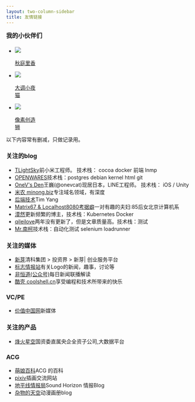 ```yaml
---
layout: two-column-sidebar
title: 友情链接
---
```


<style type='text/css'>

    #content ul li {
        display: inline-block;
        margin: 5px;
        vertical-align: top;
        width: 90%;
    }

    #content ul li span{
        font-size: 12px;
        color: rgba(255, 255, 255, 0.55);
        float: right;
    }
    
    #content h3{
        margin: 50px 0 20px 0
    }

</style>

<h3 style="margin: 0 0 20px 0;">我的小伙伴们</h3>

<ul class="link-items">
    <li class="link-item" style="width: 64px">
        <a href="http://moe.akibarika.org/" title="Orclandでの思い出の欠片" class="link-item-inner effect-apollo" target="_blank">
            <img src="/assets/img/friends/akibarika.jpg">
            <p class="sitename">秋庭里香</p>
        </a>
    </li>
    <li class="link-item" style="width: 64px">
        <a href="http://blog.a0z.me/" title="Ghosty Core Technical thinking" class="link-item-inner effect-apollo" target="_blank">
            <img src="/assets/img/friends/a0nqm.jpg">
            <p class="sitename">大调小夜猫</p>
        </a>
    </li>
    <li class="link-item" style="width: 64px">
        <a href="http://chuangzaoshi.com" title="为创意工作者而设计" class="link-item-inner effect-apollo" target="_blank">
            <img src="/assets/img/friends/chuangzaoshi.jpg">
            <p class="sitename">像素创造狮</p>
        </a>
    </li>
</ul>


以下内容常有删减，只做记录用。

### 关注的blog

* [TLightSky](http://tlightsky.github.io)<span>前小米工程师。 技术栈： cocoa docker 前端 lnmp</span>
* [OPENWARES](http://openwares.net)<span>技术栈：postgres debian kernel html git</span>
* [OneV's Den](https://onevcat.com)<span>王巍(@onevcat)现居日本，LINE工程师。 技术栈： iOS / Unity</span>
* [米农 minong.biz](http://minong.biz)<span>专注域名领域，有深度</span>
* [后端技术](https://timyang.net)<span>Tim Yang</span>
* [Matrix67 & Localhost8080考据癖](http://www.matrix67.com)<span>一对有趣的夫妇:85后女北京计算机系</span>
* [漠然](https://mritd.me)<span>更新频繁的博主，技术栈：Kubernetes Docker</span>
* [qileilove](http://www.blogjava.net/qileilove)<span>两年没有更新了，但是文章质量高。技术栈：测试</span>
* [Mr.南柯](http://www.51testing.com/?300987)<span>技术栈：自动化测试 selenium loadrunner</span>

### 关注的媒体

* [新芽](http://newseed.pedaily.cn)<span>清科集团 > 投资界 > 新芽| 创业服务平台</span>
* [标志情报站](http://www.logonews.cn)<span>有关Logo的新闻，趣事，讨论等</span>
* [非恒道(公众号)](https://mp.weixin.qq.com/s?__biz=MzI1MDIyMzQ5OQ==&mid=2653225146&idx=1&sn=d1063b3e0d0e76addd515e1641bb1ed0)<span>每日新闻联播解读</span>
* [酷壳 coolshell.cn](http://coolshell.cn)<span>享受编程和技术所带来的快乐</span>


### VC/PE 

* [价值中国网](http://www.chinavalue.net/)<span>新媒体</span>


### 关注的产品

* [烽火星空](http://www.fhss.com.cn)<span>国资委直属央企全资子公司,大数据平台</span>

### ACG

* [萌娘百科](https://zh.moegirl.org)<span>ACG 的百科</span>
* [pixiv](http://www.pixiv.net)<span>插画交流网站</span>
* [地平线情报局](http://horizon-ia.net)<span>Sound Horizon 情报Blog</span>
* [杂物的天空](http://rabbit.atifans.net)<span>动漫画册blog</span>
